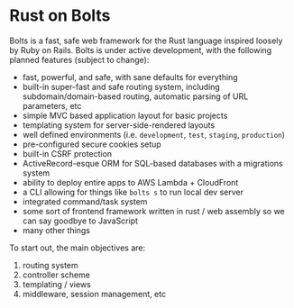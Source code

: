 # Rust on Bolts
Bolts is a fast, safe web framework for the Rust language inspired loosely by
Ruby on Rails. Bolts is under active development, with the following planned
features (subject to change):
* fast, powerful, and safe, with sane defaults for everything
* built-in super-fast and safe routing system, including subdomain/domain-based
  routing, automatic parsing of URL parameters, etc
* simple MVC based application layout for basic projects
* templating system for server-side-rendered layouts
* well defined environments (i.e. `development`, `test`, `staging`, `production`)
* pre-configured secure cookies setup
* built-in CSRF protection
* ActiveRecord-esque ORM for SQL-based databases with a migrations system
* ability to deploy entire apps to AWS Lambda + CloudFront
* a CLI allowing for things like `bolts s` to run local dev server
* integrated command/task system
* some sort of frontend framework written in rust / web assembly so we can say
  goodbye to JavaScript
* many other things

To start out, the main objectives are:
1. routing system
2. controller scheme
3. templating / views
4. middleware, session management, etc
